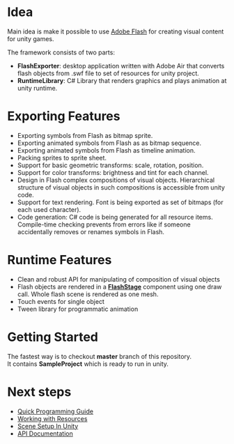 # Idea

Main idea is make it possible to use [Adobe Flash](www.adobe.com/products/flash.html) for creating visual content for unity games.

The framework consists of two parts:

- **FlashExporter**: desktop application written with Adobe Air that converts flash objects from .swf file to set of resources for unity project.
- **RuntimeLibrary**: C# Library that renders graphics and plays animation at unity runtime.

# Exporting Features

- Exporting symbols from Flash as bitmap sprite.
- Exporting animated symbols from Flash as as bitmap sequence.
- Exporting animated symbols from Flash as timeline animation.
- Packing sprites to sprite sheet.
- Support for basic geometric transforms: scale, rotation, position.
- Support for color transforms: brightness and tint for each channel.
- Design in Flash complex compositions of visual objects. Hierarchical structure of visual objects in such compositions is accessible from unity code.
- Support for text rendering. Font is being exported as set of bitmaps (for each used character).
- Code generation: C# code is being generated for all resource items. Compile-time checking prevents from errors like if someone accidentally removes or renames symbols in Flash.

# Runtime Features
- Clean and robust API for manipulating of composition of visual objects
- Flash objects are rendered in a [**FlashStage**](https://github.com/nravo/flunity/wiki/Scene-Setup-In-Unity) component using one draw call. Whole flash scene is rendered as one mesh.
- Touch events for single object
- Tween library for programmatic animation

# Getting Started

The fastest way is to checkout **master** branch of this repository.  
It contains **SampleProject** which is ready to run in unity.

# Next steps

- [Quick Programming Guide](https://github.com/nravo/flunity/wiki/Quick-Programming-Guide)
- [Working with Resources](https://github.com/nravo/flunity/wiki/Working-with-Resources)
- [Scene Setup In Unity](https://github.com/nravo/flunity/wiki/Scene-Setup-In-Unity)
- [API Documentation](http://nravo.github.io/flunity/api-docs/namespace_flunity.html)
